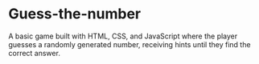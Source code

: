 # Guess-the-number
A basic game built with HTML, CSS, and JavaScript where the player guesses a randomly generated number, receiving hints until they find the correct answer.
